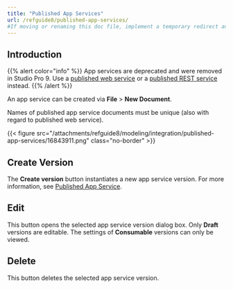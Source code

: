 ```yaml
---
title: "Published App Services"
url: /refguide8/published-app-services/
#If moving or renaming this doc file, implement a temporary redirect and let the respective team know they should update the URL in the product. See Mapping to Products for more details.
---
```


## Introduction

{{% alert color="info" %}}
App services are deprecated and were removed in Studio Pro 9. Use a [published web service](/refguide8/published-web-services/) or a [published REST service](/refguide8/published-rest-services/) instead.
{{% /alert %}}

An app service can be created via **File** > **New Document**.

Names of published app service documents must be unique (also with regard to published web service).

{{< figure src="/attachments/refguide8/modeling/integration/published-app-services/16843911.png" class="no-border" >}}

## Create Version

The **Create version** button instantiates a new app service version. For more information, see [Published App Service](/refguide8/published-app-service/).

## Edit

This button opens the selected app service version dialog box. Only **Draft** versions are editable. The settings of **Consumable** versions can only be viewed.

## Delete

This button deletes the selected app service version.
